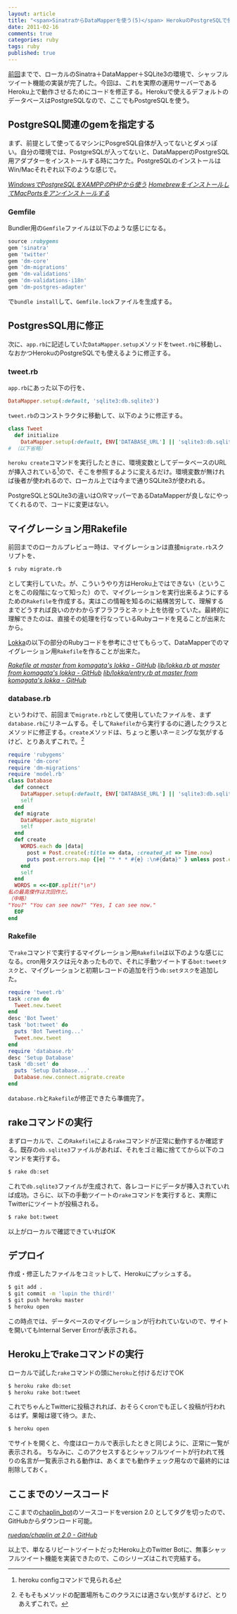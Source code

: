 ```yaml
---
layout: article
title: "<span>SinatraからDataMapperを使う(5)</span> HerokuのPostgreSQLで使う"
date: 2011-02-16
comments: true
categories: ruby
tags: ruby
published: true
---
```


[前回](/2011/02/15/ruby-sinatra-datamapper-4-shuffle-tweet)までで、ローカルのSinatra＋DataMapper＋SQLite3の環境で、シャッフルツイート機能の実装が完了した。今回は、これを実際の運用サーバーであるHeroku上で動作させるためにコードを修正する。Herokuで使えるデフォルトのデータベースはPostgreSQLなので、ここでもPostgreSQLを使う。

<!-- READMORE -->


## PostgreSQL関連のgemを指定する

まず、前提として使ってるマシンにPosgreSQL自体が入ってないとダメっぽい。自分の環境では、PostgreSQLが入ってないと、DataMapperのPostgreSQL用アダプターをインストールする時にコケた。PostgreSQLのインストールはWin/Macそれぞれ以下のような感じで。

<cite>[WindowsでPostgreSQLをXAMPPのPHPから使う](/2011/01/06/windowx-postgresql-xampp-php)</cite>
<cite>[HomebrewをインストールしてMacPortsをアンインストールする](/2011/02/17/mac-install-homebrew-uninstall-macports)</cite>


### Gemfile
Bundler用の`Gemfile`ファイルは以下のような感じになる。

~~~ ruby
source :rubygems
gem 'sinatra'
gem 'twitter'
gem 'dm-core'
gem 'dm-migrations'
gem 'dm-validations'
gem 'dm-validations-i18n'
gem 'dm-postgres-adapter'
~~~

で`bundle install`して、`Gemfile.lock`ファイルを生成する。


## PostgresSQL用に修正

次に、`app.rb`に記述していた`DataMapper.setup`メソッドを`tweet.rb`に移動し、なおかつHerokuのPostgreSQLでも使えるように修正する。


### tweet.rb

`app.rb`にあった以下の行を、

~~~ ruby
DataMapper.setup(:default, 'sqlite3:db.sqlite3')
~~~

`tweet.rb`のコンストラクタに移動して、以下のように修正する。

~~~ ruby
class Tweet
  def initialize
    DataMapper.setup(:default, ENV['DATABASE_URL'] || 'sqlite3:db.sqlite3')
# （以下省略）
~~~

`heroku create`コマンドを実行したときに、環境変数としてデータベースのURLが挿入されている[^1]ので、そこを参照するように変えるだけ。環境変数が無ければ後者が使われるので、ローカル上では今まで通りSQLite3が使われる。

PostgreSQLとSQLite3の違いはO/RマッパーであるDataMapperが良しなにやってくれるので、コードに変更はない。


## マイグレーション用Rakefile

前回までのローカルプレビュー時は、マイグレーションは直接`migrate.rb`スクリプトを、

~~~ sh
$ ruby migrate.rb
~~~

として実行していた。が、こういうやり方はHeroku上ではできない（ということをこの段階になって知った）ので、マイグレーションを実行出来るようにするための`Rakefile`を作成する。実はこの情報を知るのに結構苦労して、理解するまでどうすれば良いのかわからずフラフラとネット上を彷徨っていた。最終的に理解できたのは、直接その処理を行なっているRubyコードを見ることが出来たから。

[Lokka](http://lokka.org/)の以下の部分のRubyコードを参考にさせてもらって、DataMapperでのマイグレーション用`Rakefile`を作ることが出来た。

<cite>[Rakefile at master from komagata's lokka - GitHub](https://github.com/komagata/lokka/blob/master/Rakefile)</cite>
<cite>[lib/lokka.rb at master from komagata's lokka - GitHub](https://github.com/komagata/lokka/blob/master/lib/lokka.rb)</cite>
<cite>[lib/lokka/entry.rb at master from komagata's lokka - GitHub](https://github.com/komagata/lokka/blob/master/lib/lokka/entry.rb)</cite>


### database.rb

というわけで、前回まで`migrate.rb`として使用していたファイルを、まず`database.rb`にリネームする。そして`Rakefile`から実行するのに適したクラスとメソッドに修正する。`create`メソッドは、ちょっと悪いネーミングな気がするけど、とりあえずこれで。[^2]

~~~ ruby
require 'rubygems'
require 'dm-core'
require 'dm-migrations'
require 'model.rb'
class Database
  def connect
    DataMapper.setup(:default, ENV['DATABASE_URL'] || 'sqlite3:db.sqlite3')
    self
  end
  def migrate
    DataMapper.auto_migrate!
    self
  end
  def create
    WORDS.each do |data|
      post = Post.create(:title => data, :created_at => Time.now)
      puts post.errors.map {|e| "* * * #{e} :\n#{data}" } unless post.errors.empty?
    end
    self
  end
  WORDS = <<-EOF.split("\n")
私の最高傑作は次回作だ。
（中略）
"You?" "You can see now?" "Yes, I can see now."
  EOF
end
~~~

### Rakefile

で`rake`コマンドで実行するマイグレーション用`Rakefile`は以下のような感じになる。cron用タスクは元々あったもので、それに手動ツイートする`bot:tweetタスク`と、マイグレーションと初期レコードの追加を行う`db:setタスク`を追加した。

~~~ ruby
require 'tweet.rb'
task :cron do
  Tweet.new.tweet
end
desc 'Bot Tweet'
task 'bot:tweet' do
  puts 'Bot Tweeting...'
  Tweet.new.tweet
end
require 'database.rb'
desc 'Setup Database'
task 'db:set' do
  puts 'Setup Database...'
  Database.new.connect.migrate.create
end
~~~

`database.rb`と`Rakefile`が修正できたら準備完了。


## rakeコマンドの実行

まずローカルで、この`Rakefile`による`rake`コマンドが正常に動作するか確認する。既存の`db.sqlite3`ファイルがあれば、それをゴミ箱に捨ててから以下のコマンドを実行する。

~~~ sh
$ rake db:set
~~~

これで`db.sqlite3`ファイルが生成されて、各レコードにデータが挿入されていれば成功。さらに、以下の手動ツイートの`rake`コマンドを実行すると、実際にTwitterにツイートが投稿される。

~~~ sh
$ rake bot:tweet
~~~

以上がローカルで確認できていればOK


## デプロイ

作成・修正したファイルをコミットして、Herokuにプッシュする。

~~~ sh
$ git add .
$ git commit -m 'lupin the third!'
$ git push heroku master
$ heroku open
~~~

この時点では、データベースのマイグレーションが行われていないので、サイトを開いてもInternal Server Errorが表示される。


## Heroku上でrakeコマンドの実行

ローカルで試した`rake`コマンドの頭に`heroku`と付けるだけでOK

~~~ sh
$ heroku rake db:set
$ heroku rake bot:tweet
~~~

これでちゃんとTwitterに投稿されれば、おそらくcronでも正しく投稿が行われるはず。果報は寝て待つ。また、

~~~ sh
$ heroku open
~~~

でサイトを開くと、今度はローカルで表示したときと同じように、正常に一覧が表示される。
ちなみに、このアクセスするとシャッフルツイートが行われて残りの名言が一覧表示される動作は、あくまでも動作チェック用なので最終的には削除しておく。


## ここまでのソースコード

ここまでの[chaplin\_bot](https://github.com/ruedap/chaplin/)のソースコードをversion 2.0 としてタグを切ったので、GitHubからダウンロード可能。

<cite>[ruedap/chaplin at 2.0 - GitHub](https://github.com/ruedap/chaplin/tree/2.0)</cite>

以上で、単なるリピートツイートだったHeroku上のTwitter Botに、無事シャッフルツイート機能を実装できたので、このシリーズはこれで完結する。

[^1]: heroku configコマンドで見られる
[^2]: そもそもメソッドの配置場所もこのクラスには適さない気がするけど、とりあえずこれで。
